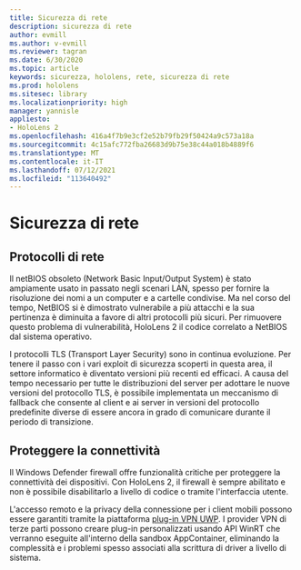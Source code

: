 ```yaml
---
title: Sicurezza di rete
description: sicurezza di rete
author: evmill
ms.author: v-evmill
ms.reviewer: tagran
ms.date: 6/30/2020
ms.topic: article
keywords: sicurezza, hololens, rete, sicurezza di rete
ms.prod: hololens
ms.sitesec: library
ms.localizationpriority: high
manager: yannisle
appliesto:
- HoloLens 2
ms.openlocfilehash: 416a4f7b9e3cf2e52b79fb29f50424a9c573a18a
ms.sourcegitcommit: 4c15afc772fba26683d9b75e38c44a018b4889f6
ms.translationtype: MT
ms.contentlocale: it-IT
ms.lasthandoff: 07/12/2021
ms.locfileid: "113640492"
---
```

# <a name="network-security"></a>Sicurezza di rete

## <a name="network-protocols"></a>Protocolli di rete

Il netBIOS obsoleto (Network Basic Input/Output System) è stato ampiamente usato in passato negli scenari LAN, spesso per fornire la risoluzione dei nomi a un computer e a cartelle condivise. Ma nel corso del tempo, NetBIOS si è dimostrato vulnerabile a più attacchi e la sua pertinenza è diminuita a favore di altri protocolli più sicuri. Per rimuovere questo problema di vulnerabilità, HoloLens 2 il codice correlato a NetBIOS dal sistema operativo.

I protocolli TLS (Transport Layer Security) sono in continua evoluzione. Per tenere il passo con i vari exploit di sicurezza scoperti in questa area, il settore informatico è diventato versioni più recenti ed efficaci. A causa del tempo necessario per tutte le distribuzioni del server per adottare le nuove versioni del protocollo TLS, è possibile implementata un meccanismo di fallback che consente al client e ai server in versioni del protocollo predefinite diverse di essere ancora in grado di comunicare durante il periodo di transizione.

## <a name="secure-connectivity"></a>Proteggere la connettività 

Il Windows Defender firewall offre funzionalità critiche per proteggere la connettività dei dispositivi. Con HoloLens 2, il firewall è sempre abilitato e non è possibile disabilitarlo a livello di codice o tramite l'interfaccia utente.

L'accesso remoto e la privacy della connessione per i client mobili possono essere garantiti tramite la piattaforma [plug-in VPN UWP](/uwp/api/Windows.Networking.Vpn?view=winrt-19041). I provider VPN di terze parti possono creare plug-in personalizzati usando API WinRT che verranno eseguite all'interno della sandbox AppContainer, eliminando la complessità e i problemi spesso associati alla scrittura di driver a livello di sistema.
